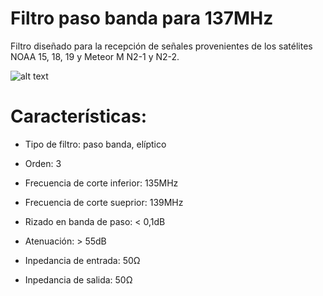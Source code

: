 # Filtro paso banda para 137MHz
Filtro diseñado para la recepción de señales provenientes de los satélites NOAA 15, 18, 19 y Meteor M N2-1 y N2-2. 

![alt text](https://github.com/pepassacoFiltro-pasobanda-137MHz/blob/master/Simulaciones/Captura%20de%20pantalla%20(21).png)

# Características:

- Tipo de filtro: paso banda, elíptico

- Orden: 3

- Frecuencia de corte inferior: 135MHz

- Frecuencia de corte sueprior: 139MHz

- Rizado en banda de paso: < 0,1dB

- Atenuación: > 55dB

- Inpedancia de entrada: 50Ω

- Inpedancia de salida: 50Ω
